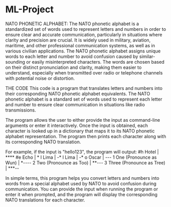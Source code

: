 # ML-Project
NATO PHONETIC ALPHABET:
The NATO phonetic alphabet is a standardized set of words used to represent letters and numbers in order to ensure clear and accurate communication, particularly in situations where clarity and precision are crucial. It is widely used in military, aviation, maritime, and other professional communication systems, as well as in various civilian applications.
The NATO phonetic alphabet assigns unique words to each letter and number to avoid confusion caused by similar-sounding or easily misinterpreted characters. The words are chosen based on their distinct pronunciation and clarity, making them easier to understand, especially when transmitted over radio or telephone channels with potential noise or distortion.

THE CODE
This code is a program that translates letters and numbers into their corresponding NATO phonetic alphabet equivalents. 
The NATO phonetic alphabet is a standard set of words used to represent each letter and number to ensure clear communication in situations like radio transmissions.

The program allows the user to either provide the input as command-line arguments or enter it interactively. 
Once the input is obtained, each character is looked up in a dictionary that maps it to its NATO phonetic alphabet representation. 
The program then prints each character along with its corresponding NATO translation.

For example, if the input is "hello123", the program will output:
#h Hotel   |  ****
#e Echo    |  *
l Lima    |  *-**
l Lima    |  *-**
o Oscar   |  ---
1 One (Pronounce as Wun)    |  *----
2 Two (Pronounce as Too)    |  **---
3 Three (Pronounce as Tree) |  ***--

In simple terms, this program helps you convert letters and numbers into words from a special alphabet used by NATO to avoid confusion during communication. You can provide the input when running the program or enter it when prompted, and the program will display the corresponding NATO translations for each character.
